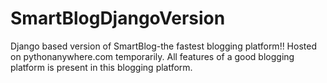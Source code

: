 # SmartBlogDjangoVersion
Django based version of SmartBlog-the fastest blogging platform!!
Hosted on pythonanywhere.com temporarily.
All features of a good blogging platform is present in this blogging platform.
